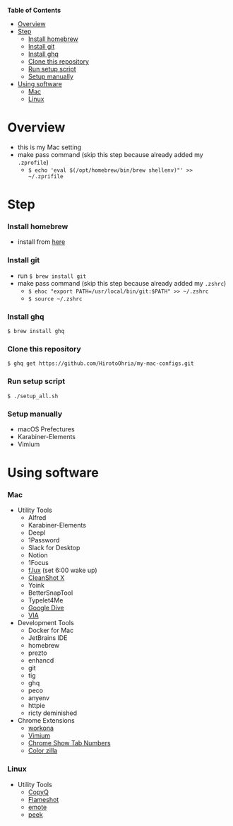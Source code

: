 <!-- START doctoc generated TOC please keep comment here to allow auto update -->
<!-- DON'T EDIT THIS SECTION, INSTEAD RE-RUN doctoc TO UPDATE -->
**Table of Contents**

- [Overview](#overview)
- [Step](#step)
    - [Install homebrew](#install-homebrew)
    - [Install git](#install-git)
    - [Install ghq](#install-ghq)
    - [Clone this repository](#clone-this-repository)
    - [Run setup script](#run-setup-script)
    - [Setup manually](#setup-manually)
- [Using software](#using-software)
    - [Mac](#mac)
    - [Linux](#linux)

<!-- END doctoc generated TOC please keep comment here to allow auto update -->

# Overview

- this is my Mac setting
- make pass command (skip this step because already added my `.zprofile`)
    - `$ echo 'eval $(/opt/homebrew/bin/brew shellenv)"' >> ~/.zprifile`

# Step

### Install homebrew

- install from [here](https://brew.sh/index)

### Install git

- run `$ brew install git`
- make pass command (skip this step because already added my `.zshrc`)
    - `$ ehoc "export PATH=/usr/local/bin/git:$PATH" >> ~/.zshrc`
    - `$ source ~/.zshrc`

### Install ghq

```shell
$ brew install ghq
```

### Clone this repository

```shell
$ ghq get https://github.com/HirotoOhria/my-mac-configs.git
```

### Run setup script

```shell
$ ./setup_all.sh
```

### Setup manually

- macOS Prefectures
- Karabiner-Elements
- Vimium

# Using software

### Mac

- Utility Tools
    - Alfred
    - Karabiner-Elements
    - Deepl
    - 1Password
    - Slack for Desktop
    - Notion
    - 1Focus
    - [f.lux](https://justgetflux.com/) (set 6:00 wake up)
    - [CleanShot X](https://cleanshot.com/)
    - Yoink
    - BetterSnapTool
    - Typelet4Me
    - [Google Dive](https://www.google.com/intl/ja_jp/drive/download/)
    - [VIA](https://github.com/the-via/releases/releases)
- Development Tools
    - Docker for Mac
    - JetBrains IDE
    - homebrew
    - prezto
    - enhancd
    - git
    - tig
    - ghq
    - peco
    - anyenv
    - httpie
    - ricty deminished
- Chrome Extensions
    - [workona](https://chrome.google.com/webstore/detail/workona-tab-manager/ailcmbgekjpnablpdkmaaccecekgdhlh)
    - [Vimium](https://chrome.google.com/webstore/detail/vimium/dbepggeogbaibhgnhhndojpepiihcmeb)
    - [Chrome Show Tab Numbers](https://chrome.google.com/webstore/detail/chrome-show-tab-numbers/pflnpcinjbcfefgbejjfanemlgcfjbna)
    - [Color zilla](https://chrome.google.com/webstore/detail/colorzilla/bhlhnicpbhignbdhedgjhgdocnmhomnp)

### Linux

- Utility Tools
    - [CopyQ](https://github.com/hluk/CopyQ)
    - [Flameshot](https://github.com/flameshot-org/flameshot)
    - [emote](https://github.com/tom-james-watson/Emote)
    - [peek](https://github.com/phw/peek)

